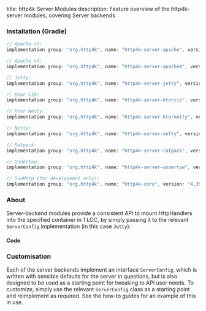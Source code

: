 title: http4k Server Modules
description: Feature overview of the http4k-server modules, covering Server backends

### Installation (Gradle)

```groovy
// Apache v5: 
implementation group: "org.http4k", name: "http4k-server-apache", version: "4.35.1.0"

// Apache v4: 
implementation group: "org.http4k", name: "http4k-server-apache4", version: "4.35.1.0"

// Jetty: 
implementation group: "org.http4k", name: "http4k-server-jetty", version: "4.35.1.0"

// Ktor CIO: 
implementation group: "org.http4k", name: "http4k-server-ktorcio", version: "4.35.1.0"

// Ktor Netty: 
implementation group: "org.http4k", name: "http4k-server-ktornetty", version: "4.35.1.0"

// Netty: 
implementation group: "org.http4k", name: "http4k-server-netty", version: "4.35.1.0"

// Ratpack: 
implementation group: "org.http4k", name: "http4k-server-ratpack", version: "4.35.1.0"

// Undertow: 
implementation group: "org.http4k", name: "http4k-server-undertow", version: "4.35.1.0"

// SunHttp (for development only): 
implementation group: "org.http4k", name: "http4k-core", version: "4.35.1.0"
```

### About
Server-backend modules provide a consistent API to mount HttpHandlers into the specified container in 1 LOC, by 
simply passing it to the relevant `ServerConfig` implementation (in this case `Jetty`):

#### Code [<img class="octocat"/>](https://github.com/http4k/http4k/blob/master/src/docs/guide/reference/servers/example_http.kt)

<script src="https://gist-it.appspot.com/https://github.com/http4k/http4k/blob/master/src/docs/guide/reference/servers/example_http.kt"></script>

### Customisation
Each of the server backends implement an interface `ServerConfig`, which is written with sensible defaults for the server in questions, 
but is also designed to be used as a starting point for tweaking to API user needs. To customize, simply use the relevant `ServerConfig` 
class as a starting point and reimplement as required. See the how-to guides for an example of this in use.
